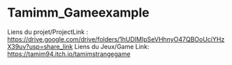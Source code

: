# Tamimm_Gameexample



Liens du projet/ProjectLink : https://drive.google.com/drive/folders/1hUDIMIpSeVHhnyO47QBOoUciYHzX39uv?usp=share_link
Liens du Jeux/Game Link: https://tamim94.itch.io/tamimstrangegame
